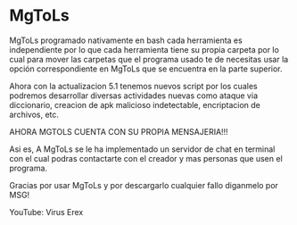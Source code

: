 # MgToLs
MgToLs programado nativamente en bash cada herramienta es independiente
por lo que cada herramienta tiene su propia carpeta por lo cual para mover
las carpetas que el programa usado te de necesitas usar la opción 
correspondiente en MgToLs que se encuentra en la parte superior.

Ahora con la actualizacion 5.1 tenemos nuevos script por los cuales podremos
desarrollar diversas actividades nuevas como ataque via diccionario, creacion de
apk malicioso indetectable, encriptacion de archivos, etc.

AHORA MGTOLS CUENTA CON SU PROPIA MENSAJERIA!!!

Asi es, A MgToLs se le ha implementado un servidor de chat en terminal con el
cual podras contactarte con el creador y mas personas que usen el programa.

Gracias por usar MgToLs y por descargarlo cualquier fallo diganmelo por MSG!

YouTube: Virus Erex
